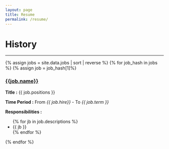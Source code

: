 ```yaml
---
layout: page
title: Resume
permalink: /resume/
---
```


<div>
<h1>History</h1>
<hr>
{% assign jobs = site.data.jobs | sort | reverse %}
{% for job_hash in jobs %}
{% assign job = job_hash[1]%}
<h3><a href="{{job.url}}">{{job.name}}</a></h3>
<p><b>Title :</b> {{ job.positions }}</p>
<p><b>Time Period :</b> From <i> {{ job.hire}} </i> - To <i> {{ job.term }}</i></p>
<p><b>Responsibilities :</b><ul>{% for jb in job.descriptions %}<li>{{ jb }}</li>{% endfor %}</ul></p>
  
{% endfor %}
</div>